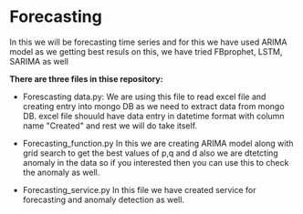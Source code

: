 # Forecasting

In this we will be forecasting time series and for this we have used ARIMA model as we getting best resuls on this, we have tried FBprophet, LSTM, SARIMA as well

**There are three files in thise repository:**

- Forescasting data.py: We are using this file to read excel file and creating entry into mongo DB as we need to extract data from mongo DB.
excel file shouuld have data entry in datetime format with column name "Created" and rest we will do take itself.

- Forecasting_function.py In this we are creating ARIMA model along with grid search to get the best values of p,q and d also we are dtetcting anomaly in the data so if you interested then you can use this to check the anomaly as well.

- Forecasting_service.py In this file we have created service for forecasting and anomaly detection as well.
